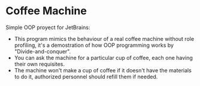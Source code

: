 # Coffee Machine
Simple OOP proyect for JetBrains:

- This program mimics the behaviour of a real coffee machine without role profiling, it's a demostration of how OOP programming works by "Divide-and-conquer".
- You can ask the machine for a particular cup of coffee, each one having their own requisites.
- The machine won't make a cup of coffee if it doesn't have the materials to do it, authorized personnel should refill them if needed.
